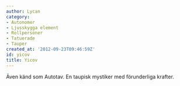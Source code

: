 ```yaml
---
author: Lycan
category:
- Autonomer
- Ljusskygga element
- Rollpersoner
- Tatuerade
- Tauper
created_at: '2012-09-23T09:46:59Z'
id: yicov
title: Yicov
---
```

Även känd som Autotav. En taupisk mystiker med förunderliga krafter.